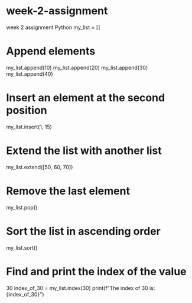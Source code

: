 # week-2-assignment
week 2 assignment
Python
my_list = []

# Append elements
my_list.append(10)
my_list.append(20)
my_list.append(30)
my_list.append(40)

# Insert an element at the second position
my_list.insert(1, 15)

# Extend the list with another list
my_list.extend([50, 60, 70])

# Remove the last element   

my_list.pop()

# Sort the list in ascending order
my_list.sort()

# Find and print the index of the value   
 30
index_of_30 = my_list.index(30)
print(f"The index of 30 is: {index_of_30}")
